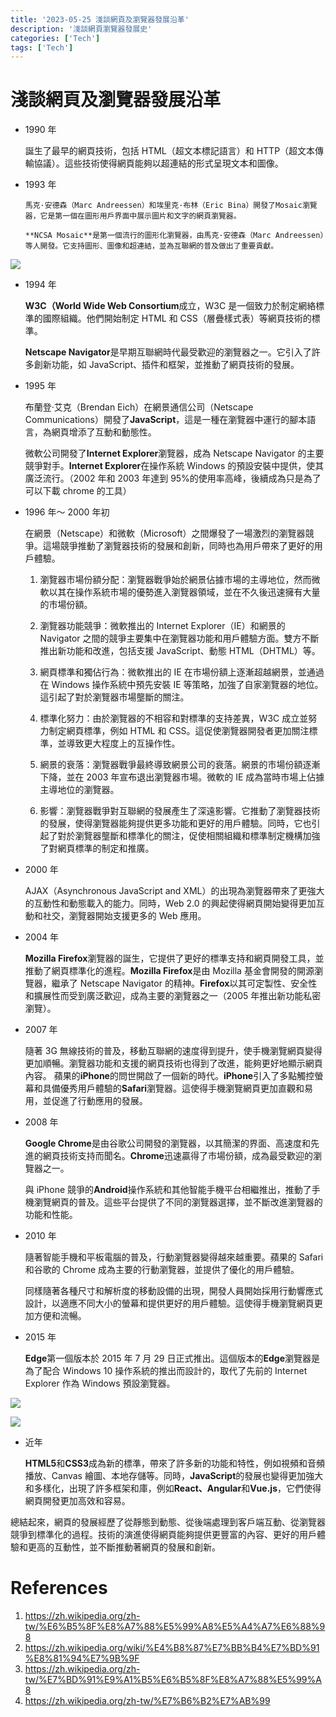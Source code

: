 ```yaml
---
title: '2023-05-25 淺談網頁及瀏覽器發展沿革'
description: '淺談網頁瀏覽器發展史'
categories: ['Tech']
tags: ['Tech']
---
```


# 淺談網頁及瀏覽器發展沿革

- 1990 年

  誕生了最早的網頁技術，包括 HTML（超文本標記語言）和 HTTP（超文本傳輸協議）。這些技術使得網頁能夠以超連結的形式呈現文本和圖像。

- 1993 年

      馬克·安德森（Marc Andreessen）和埃里克·布林（Eric Bina）開發了Mosaic瀏覽器，它是第一個在圖形用戶界面中展示圖片和文字的網頁瀏覽器。

      **NCSA Mosaic**是第一個流行的圖形化瀏覽器，由馬克·安德森（Marc Andreessen）等人開發。它支持圖形、圖像和超連結，並為互聯網的普及做出了重要貢獻。

![](https://vishnucho.github.io/skycloud/share/2023-05-25/imgs/2.gif)

- 1994 年

  **W3C（World Wide Web Consortium**成立，W3C 是一個致力於制定網絡標準的國際組織。他們開始制定 HTML 和 CSS（層疊樣式表）等網頁技術的標準。

  **Netscape Navigator**是早期互聯網時代最受歡迎的瀏覽器之一。它引入了許多創新功能，如 JavaScript、插件和框架，並推動了網頁技術的發展。

- 1995 年

  布蘭登·艾克（Brendan Eich）在網景通信公司（Netscape Communications）開發了**JavaScript**，這是一種在瀏覽器中運行的腳本語言，為網頁增添了互動和動態性。

  微軟公司開發了**Internet Explorer**瀏覽器，成為 Netscape Navigator 的主要競爭對手。**Internet Explorer**在操作系統 Windows 的預設安裝中提供，使其廣泛流行。（2002 年和 2003 年達到 95%的使用率高峰，後續成為只是為了可以下載 chrome 的工具）

- 1996 年～ 2000 年初

  在網景（Netscape）和微軟（Microsoft）之間爆發了一場激烈的瀏覽器競爭。這場競爭推動了瀏覽器技術的發展和創新，同時也為用戶帶來了更好的用戶體驗。

  1. 瀏覽器市場份額分配：瀏覽器戰爭始於網景佔據市場的主導地位，然而微軟以其在操作系統市場的優勢進入瀏覽器領域，並在不久後迅速擁有大量的市場份額。

  2. 瀏覽器功能競爭：微軟推出的 Internet Explorer（IE）和網景的 Navigator 之間的競爭主要集中在瀏覽器功能和用戶體驗方面。雙方不斷推出新功能和改進，包括支援 JavaScript、動態 HTML（DHTML）等。

  3. 網頁標準和獨佔行為：微軟推出的 IE 在市場份額上逐漸超越網景，並通過在 Windows 操作系統中預先安裝 IE 等策略，加強了自家瀏覽器的地位。這引起了對於瀏覽器市場壟斷的關注。

  4. 標準化努力：由於瀏覽器的不相容和對標準的支持差異，W3C 成立並努力制定網頁標準，例如 HTML 和 CSS。這促使瀏覽器開發者更加關注標準，並導致更大程度上的互操作性。

  5. 網景的衰落：瀏覽器戰爭最終導致網景公司的衰落。網景的市場份額逐漸下降，並在 2003 年宣布退出瀏覽器市場。微軟的 IE 成為當時市場上佔據主導地位的瀏覽器。

  6. 影響：瀏覽器戰爭對互聯網的發展產生了深遠影響。它推動了瀏覽器技術的發展，使得瀏覽器能夠提供更多功能和更好的用戶體驗。同時，它也引起了對於瀏覽器壟斷和標準化的關注，促使相關組織和標準制定機構加強了對網頁標準的制定和推廣。

- 2000 年

  AJAX（Asynchronous JavaScript and XML）的出現為瀏覽器帶來了更強大的互動性和動態載入的能力。同時，Web 2.0 的興起使得網頁開始變得更加互動和社交，瀏覽器開始支援更多的 Web 應用。

- 2004 年

  **Mozilla Firefox**瀏覽器的誕生，它提供了更好的標準支持和網頁開發工具，並推動了網頁標準化的進程。**Mozilla Firefox**是由 Mozilla 基金會開發的開源瀏覽器，繼承了 Netscape Navigator 的精神。**Firefox**以其可定製性、安全性和擴展性而受到廣泛歡迎，成為主要的瀏覽器之一（2005 年推出新功能私密瀏覽）。

- 2007 年

  隨著 3G 無線技術的普及，移動互聯網的速度得到提升，使手機瀏覽網頁變得更加順暢。瀏覽器功能和支援的網頁技術也得到了改進，能夠更好地顯示網頁內容。
  蘋果的**iPhone**的問世開啟了一個新的時代。**iPhone**引入了多點觸控螢幕和具備優秀用戶體驗的**Safari**瀏覽器。這使得手機瀏覽網頁更加直觀和易用，並促進了行動應用的發展。

- 2008 年

  **Google Chrome**是由谷歌公司開發的瀏覽器，以其簡潔的界面、高速度和先進的網頁技術支持而聞名。**Chrome**迅速贏得了市場份額，成為最受歡迎的瀏覽器之一。

  與 iPhone 競爭的**Android**操作系統和其他智能手機平台相繼推出，推動了手機瀏覽網頁的普及。這些平台提供了不同的瀏覽器選擇，並不斷改進瀏覽器的功能和性能。

- 2010 年

  隨著智能手機和平板電腦的普及，行動瀏覽器變得越來越重要。蘋果的 Safari 和谷歌的 Chrome 成為主要的行動瀏覽器，並提供了優化的用戶體驗。

  同樣隨著各種尺寸和解析度的移動設備的出現，開發人員開始採用行動響應式設計，以適應不同大小的螢幕和提供更好的用戶體驗。這使得手機瀏覽網頁更加方便和流暢。

- 2015 年

  **Edge**第一個版本於 2015 年 7 月 29 日正式推出。這個版本的**Edge**瀏覽器是為了配合 Windows 10 操作系統的推出而設計的，取代了先前的 Internet Explorer 作為 Windows 預設瀏覽器。

![](https://vishnucho.github.io/skycloud/share/2023-05-25/imgs/1.gif)

![](https://vishnucho.github.io/skycloud/share/2023-05-25/imgs/3.gif)

- 近年

  **HTML5**和**CSS3**成為新的標準，帶來了許多新的功能和特性，例如視頻和音頻播放、Canvas 繪圖、本地存儲等。同時，**JavaScript**的發展也變得更加強大和多樣化，出現了許多框架和庫，例如**React、Angular**和**Vue.js**，它們使得網頁開發更加高效和容易。

總結起來，網頁的發展經歷了從靜態到動態、從後端處理到客戶端互動、從瀏覽器競爭到標準化的過程。技術的演進使得網頁能夠提供更豐富的內容、更好的用戶體驗和更高的互動性，並不斷推動著網頁的發展和創新。

# References

1. https://zh.wikipedia.org/zh-tw/%E6%B5%8F%E8%A7%88%E5%99%A8%E5%A4%A7%E6%88%98
2. https://zh.wikipedia.org/wiki/%E4%B8%87%E7%BB%B4%E7%BD%91%E8%81%94%E7%9B%9F
3. https://zh.wikipedia.org/zh-tw/%E7%BD%91%E9%A1%B5%E6%B5%8F%E8%A7%88%E5%99%A8
4. https://zh.wikipedia.org/zh-tw/%E7%B6%B2%E7%AB%99
